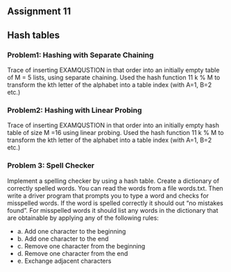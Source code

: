 ## Assignment 11

## Hash tables
### Problem1: Hashing with Separate Chaining
Trace of inserting EXAMQUSTION in that order into an initially empty table of M = 5 lists, using separate chaining. Used the hash function 11 k % M to transform the kth letter of the alphabet into a table index (with A=1, B=2 etc.)

### Problem2: Hashing with Linear Probing
Trace of inserting EXAMQUSTION in that order into an initially empty hash table of size M =16 using linear probing. Used the hash function 11 k % M to transform the kth letter of the alphabet into a table index (with A=1, B=2 etc.)

### Problem 3: Spell Checker
Implement a spelling checker by using a hash table. Create a dictionary of correctly spelled words. You can read the words from a file words.txt.
Then write a driver program that prompts you to type a word and checks for misspelled words. If the word is spelled correctly it should out “no mistakes found”. For misspelled words it should list any words in the dictionary that are obtainable by applying any of the following rules:
* a. Add one character to the beginning
* b. Add one character to the end
* c. Remove one character from the beginning
* d. Remove one character from the end
* e. Exchange adjacent characters
